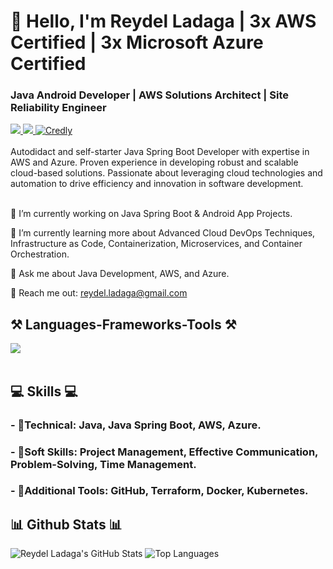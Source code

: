 <h1 align="left">👋 Hello, I'm Reydel Ladaga | 3x AWS Certified | 3x Microsoft Azure Certified</h1>
<h3 align="left">Java Android Developer | AWS Solutions Architect | Site Reliability Engineer</h3>
<div align="left"> 
  <a href="mailto:reydel.ladaga@gmail.com" target="_blank">
    <img src="https://img.shields.io/badge/Gmail-D14836?style=for-the-badge&logo=gmail&logoColor=white" />
  </a>
  <a href="https://reylads.github.io/markdown-portfolio/" target="_blank">
    <img src="https://img.shields.io/badge/Portfolio-0077B5?style=for-the-badge&logo=portfolio&logoColor=white" />
  </a>
  <a href="https://www.credly.com/users/reydel-ladaga/badges?sort=-state_updated_at&page=1" target="_blank">
    <img src="https://img.shields.io/badge/Credly-FF6F61?style=for-the-badge&logo=credly&logoColor=white" alt="Credly" />
  </a>
</div>
<br> 
Autodidact and self-starter Java Spring Boot Developer with expertise in AWS and Azure. Proven experience in developing robust and scalable cloud-based solutions.
Passionate about leveraging cloud technologies and automation to drive efficiency and innovation in software development.<br>
<br> 
<div align="left">
  
🔭 I’m currently working on Java Spring Boot & Android App Projects.

🌱 I’m currently learning more about Advanced Cloud DevOps Techniques, Infrastructure as Code, Containerization, Microservices, and Container Orchestration.

💬 Ask me about Java Development, AWS, and Azure.

📧 Reach me out: reydel.ladaga@gmail.com

 </div>
<h2 align="left">⚒️ Languages-Frameworks-Tools ⚒️</h2>
<div align="left">
    <img src="https://skillicons.dev/icons?i=aws,azure,java,spring,github,vscode" /><br>
</div>
<br/>
<div align="left">
    <h2 align="left">💻 Skills 💻</h2>
        <h3>- 📕Technical: Java, Java Spring Boot, AWS, Azure.</h3>
        <h3>- 📗Soft Skills:  Project Management, Effective Communication, Problem-Solving, Time Management.</h3>
        <h3>- 📙Additional Tools:  GitHub, Terraform, Docker, Kubernetes.</h3>
 </div>
<h2 align="left">📊 Github Stats 📊</h2>

![Reydel Ladaga's GitHub Stats](https://github-readme-stats.vercel.app/api?username=ReyLads&show_icons=true&theme=radical)
![Top Languages](https://github-readme-stats.vercel.app/api/top-langs/?username=ReyLads&show_icons=true&theme=radical)
